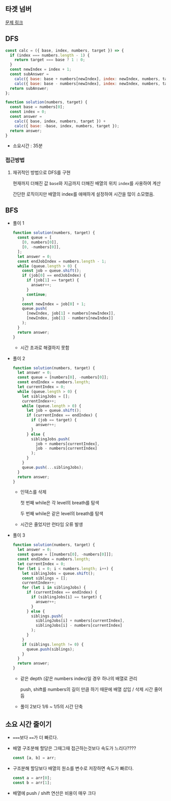 ## 타겟 넘버

[문제 링크](https://programmers.co.kr/learn/courses/30/lessons/43165?language=javascript)

## DFS

```javascript
const calc = ({ base, index, numbers, target }) => {
  if (index === numbers.length - 1) {
    return target === base ? 1 : 0;
  }
  const newIndex = index + 1;
  const subAnswer =
    calc({ base: base + numbers[newIndex], index: newIndex, numbers, target }) +
    calc({ base: base - numbers[newIndex], index: newIndex, numbers, target });
  return subAnswer;
};

function solution(numbers, target) {
  const base = numbers[0];
  const index = 0;
  const answer =
    calc({ base, index, numbers, target }) +
    calc({ base: -base, index, numbers, target });
  return answer;
}
```

- 소요시간 : 35분

### 접근방법

1. 재귀적인 방법으로 DFS를 구현

   현재까지 더해진 값 `base`와 지금까지 더해진 배열의 위치 `index`를 사용하여 계산

   간단한 로직이지만 배열의 index를 애매하게 설정하여 시간을 많이 소모했음.

## BFS

- 풀이 1

  ```javascript
  function solution(numbers, target) {
    const queue = [
      [0, numbers[0]],
      [0, -numbers[0]],
    ];
    let answer = 0;
    const endJobIndex = numbers.length - 1;
    while (queue.length > 0) {
      const job = queue.shift();
      if (job[0] == endJobIndex) {
        if (job[1] == target) {
          answer++;
        }
        continue;
      }
      const newIndex = job[0] + 1;
      queue.push(
        [newIndex, job[1] + numbers[newIndex]],
        [newIndex, job[1] - numbers[newIndex]]
      );
    }
    return answer;
  }
  ```

  - 시간 초과로 해결하지 못함

- 풀이 2

  ```javascript
  function solution(numbers, target) {
    let answer = 0;
    const queue = [numbers[0], -numbers[0]];
    const endIndex = numbers.length;
    let currentIndex = 0;
    while (queue.length > 0) {
      let siblingJobs = [];
      currentIndex++;
      while (queue.length > 0) {
        let job = queue.shift();
        if (currentIndex == endIndex) {
          if (job == target) {
            answer++;
          }
        } else {
          siblingJobs.push(
            job + numbers[currentIndex],
            job - numbers[currentIndex]
          );
        }
      }
      queue.push(...siblingJobs);
    }
    return answer;
  }
  ```

  - 인덱스를 삭제

    첫 번째 while은 각 level의 breath를 탐색

    두 번째 while은 같은 level의 breath를 탐색

  - 시간은 줄었지만 런타임 오류 발생

- 풀이 3

  ```javascript
  function solution(numbers, target) {
    let answer = 0;
    const queue = [[numbers[0], -numbers[0]]];
    const endIndex = numbers.length;
    let currentIndex = 0;
    for (let i = 0; i < numbers.length; i++) {
      let siblingJobs = queue.shift();
      const siblings = [];
      currentIndex++;
      for (let i in siblingJobs) {
        if (currentIndex == endIndex) {
          if (siblingJobs[i] == target) {
            answer++;
          }
        } else {
          siblings.push(
            siblingJobs[i] + numbers[currentIndex],
            siblingJobs[i] - numbers[currentIndex]
          );
        }
      }
      if (siblings.length != 0) {
        queue.push(siblings);
      }
    }
    return answer;
  }
  ```

  - 같은 depth (같은 numbers index)일 경우 하나의 배열로 관리

    push, shift를 numbers의 길이 만큼 하기 때문에 배열 삽입 / 삭제 시간 줄어듬

  - 풀이 2보다 1/6 ~ 1/5의 시간 단축

## 소요 시간 줄이기

- `===`보다 `==`가 더 빠르다.

- 배열 구조분해 할당은 그때그때 접근하는것보다 속도가 느리다????

  ```javascript
  const [a, b] = arr;
  ```

- 구조분해 할당보다 배열의 원소를 변수로 저장하면 속도가 빠르다.

  ```javascript
  const a = arr[0];
  const b = arr[1];
  ```

- 배열에 push / shift 연산은 비용이 매우 크다

